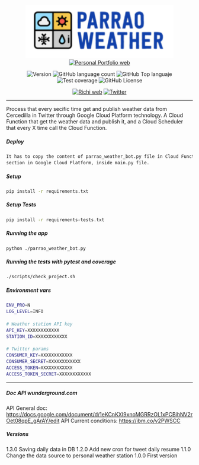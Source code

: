 
<div align="center">
<img src="./img/logo_app.png" alt="drawing" width="400"/>
<a href="https://richionline-portfolio.nw.r.appspot.com"><img src="https://falken-home.herokuapp.com/static/home_project/img/falken_logo.png" width=50 alt="Personal Portfolio web"></a>

![Version](https://img.shields.io/badge/version-1.2.0-blue) ![GitHub language count](https://img.shields.io/github/languages/count/falken20/parrao_weather_bot) ![GitHub Top languaje](https://img.shields.io/github/languages/top/falken20/parrao_weather_bot) ![Test coverage](https://img.shields.io/badge/test%20coverage-92%25-green) ![GitHub License](https://img.shields.io/github/license/falken20/parrao_weather_bot)


[![Richi web](https://img.shields.io/badge/web-richionline-blue)](https://richionline-portfolio.nw.r.appspot.com) [![Twitter](https://img.shields.io/twitter/follow/richionline?style=social)](https://twitter.com/richionline)

</div>

---
Process that every secific time get and publish weather data from Cercedilla in Twitter through Google Cloud Platform technology. A Cloud Function that get the weather data and publish it, and a Cloud Scheduler that every X time call the Cloud Function.

##### Deploy
```bash
It has to copy the content of parrao_weather_bot.py file in Cloud Function 
section in Google Cloud Platform, inside main.py file.
```
##### Setup

```bash
pip install -r requirements.txt
```
##### Setup Tests

```bash
pip install -r requirements-tests.txt
```
##### Running the app

```bash
python ./parrao_weather_bot.py
```

##### Running the tests with pytest and coverage

```bash
./scripts/check_project.sh
```

##### Environment vars
```bash
ENV_PRO=N
LOG_LEVEL=INFO

# Weather station API key
API_KEY=XXXXXXXXXXXX
STATION_ID=XXXXXXXXXXXX

# Twitter params
CONSUMER_KEY=XXXXXXXXXXXX
CONSUMER_SECRET=XXXXXXXXXXXX
ACCESS_TOKEN=XXXXXXXXXXXX
ACCESS_TOKEN_SECRET=XXXXXXXXXXXX
```
---

##### Doc API wunderground.com

API General doc: https://docs.google.com/document/d/1eKCnKXI9xnoMGRRzOL1xPCBihNV2rOet08qpE_gArAY/edit
API Current conditions: https://ibm.co/v2PWSCC

##### Versions

1.3.0 Saving daily data in DB
1.2.0 Add new cron for tweet daily resume
1.1.0 Change the data source to personal weather station
1.0.0 First version

